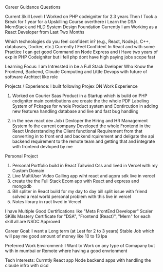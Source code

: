 Career Guidance Questions

Current Skill Level:
I Worked on PHP codeigniter for 2.3 years 
Then I Took a Break for 1 year for a Upskilling Course overthere i Learn the DSA MernStack and HLD System Design Foundation
Currently I am Working as a React Developer from Last Two Months

Which technologies do you feel confident in? (e.g., React, Node.js, C++, databases, Docker, etc.)
Currently I Feel Confident In React and with some Practice I can get good Command on Node Express and i Have two years of exp in PHP Codeigniter but i fell php dont have high paying jobs scope fast

Learning Focus:
I am Intressted in be a Full Stack Dveloper Who Know the Frontend, Backend, Cloude Computing and Little Devops with future of software Archtect like role

Projects / Experience:
I built following Projex
ON Work Experience
1. Worked on Courier Saas Product in a Startup which is build on PHP codigniter 
main contributions are create the the whole PDF Labeling System of Pckages for whole Product system 
and Contircution in adding new featurea handling database and live and fast bug handling 

2. in the new react dev Job i  Devloper the Hiring and HR Management System fo the current company 
Developed the whole Frontend in the React
Understanding the Client functional Requirement from that converting in to front end and backend rquirement and deligate the api backend requirement to the remote team and getting that and integrate with frontend devloped by me

Personal Project
1. Personal Portfolio build in React Tailwind Css and lived in Vercel with my Custom Domain
2. Live MultiUser Video Calling app wiht react and agora sdk live in vercel
3. create the the Full Stack Ecom app with React and express and mongodb
4. Bill spliter in React build for my day to day bill split issue with friend solved a real world personal problem with this live in vercel
5. Notes library in ract lived in Vercel

I have Multiple Good Certifications
like
"Meta FrontEnd Developer"
Scaler SKills Mastery Certificate for "DSA", "Frontend (React)", "Mern" for each skill all are NSDC Approved

Career Goal:
I want a Long term (at Lest for 2 to 3 years) Stable Job which will pay me good amount of money like 10 to 13 lpa


Preferred Work Environment:
I Want to Work on any type of Comapany but with in mumbai or Remote where having a good envrionment

Tech Interests: 
Currntly React app Node backend apps with handling the cloude infro with cicd
